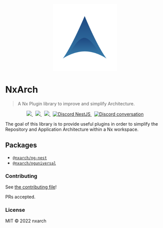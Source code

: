 <p align="center">
 <img width="40%" height="40%" src="https://raw.githubusercontent.com/nxarch/nxarch/master/assets/nxarch.png">
</p>

# NxArch

> A Nx Plugin library to improve and simplify Architecture.

<p align="center">
<a href="https://github.com/nxarch/nxarch/actions/workflows/ci.yml">
  <img src="https://github.com/nxarch/nxarch/actions/workflows/ci.yml/badge.svg" />
</a>&nbsp;

<a href="https://github.com/nxarch/nxarch/CONTRIBUTING.md">
  <img src="https://img.shields.io/badge/PRs-welcome-brightgreen.svg" />
</a>&nbsp;

<a href="https://github.com/semantic-release/semantic-release">
  <img src="https://img.shields.io/badge/%20%20%F0%9F%93%A6%F0%9F%9A%80-semantic--release-e5079.svg" />
</a>&nbsp;

<a href="https://discord.gg/G7Qnnhy" target="_blank">
  <img src="https://img.shields.io/badge/discord-online-brightgreen.svg" alt="Discord NestJS" />
</a>&nbsp;

<a href="https://discord.gg/angular">
  <img src="https://img.shields.io/discord/463752820026376202.svg?logo=discord&logoColor=fff&label=Discord&color=7389d8" alt="Discord conversation" />
</a>
</p>

The goal of this library is to provide useful plugins in order to simplify the Repository and Application Architecture
within a Nx workspace.

## Packages

- [`@nxarch/ng-nest`](https://github.com/nxarch/nxarch/blob/master/packages/ng-nest)
- [`@nxarch/nguniversal`](https://github.com/nxarch/nxarch/blob/master/packages/nguniversal)

### Contributing

See [the contributing file](CONTRIBUTING.md)!

PRs accepted.

### License

MIT © 2022 nxarch
